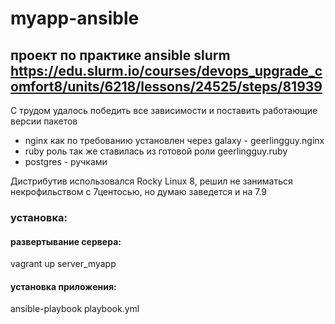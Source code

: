 # myapp-ansible

## проект по практике ansible slurm https://edu.slurm.io/courses/devops_upgrade_comfort8/units/6218/lessons/24525/steps/81939

С трудом удалось победить все зависимости и поставить работающие версии пакетов

* nginx как по требованию установлен через galaxy - geerlingguy.nginx
* ruby роль так же ставилась из готовой роли geerlingguy.ruby
* postgres - ручками

Дистрибутив использовался Rocky Linux 8, решил не заниматься некрофильством с 7центосью, но думаю заведется и на 7.9

### установка:
#### развертывание сервера:
vagrant up server_myapp

#### установка приложения:
ansible-playbook playbook.yml

